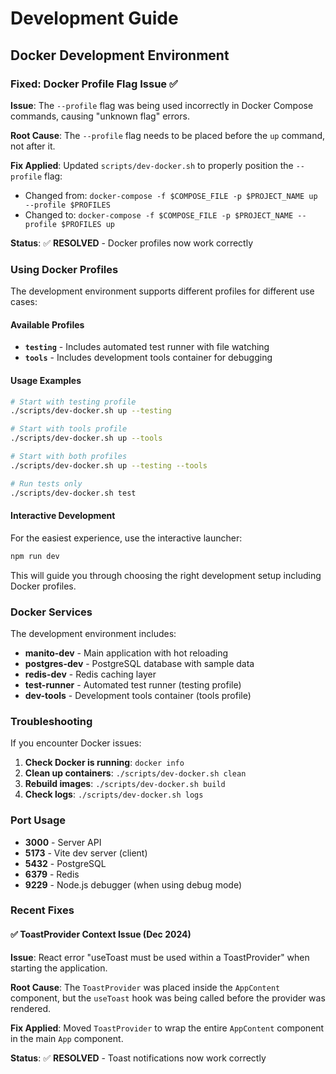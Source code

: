 # Development Guide

## Docker Development Environment

### Fixed: Docker Profile Flag Issue ✅

**Issue**: The `--profile` flag was being used incorrectly in Docker Compose commands, causing "unknown flag" errors.

**Root Cause**: The `--profile` flag needs to be placed before the `up` command, not after it.

**Fix Applied**: Updated `scripts/dev-docker.sh` to properly position the `--profile` flag:
- Changed from: `docker-compose -f $COMPOSE_FILE -p $PROJECT_NAME up --profile $PROFILES`
- Changed to: `docker-compose -f $COMPOSE_FILE -p $PROJECT_NAME --profile $PROFILES up`

**Status**: ✅ **RESOLVED** - Docker profiles now work correctly

### Using Docker Profiles

The development environment supports different profiles for different use cases:

#### Available Profiles

- **`testing`** - Includes automated test runner with file watching
- **`tools`** - Includes development tools container for debugging

#### Usage Examples

```bash
# Start with testing profile
./scripts/dev-docker.sh up --testing

# Start with tools profile  
./scripts/dev-docker.sh up --tools

# Start with both profiles
./scripts/dev-docker.sh up --testing --tools

# Run tests only
./scripts/dev-docker.sh test
```

#### Interactive Development

For the easiest experience, use the interactive launcher:

```bash
npm run dev
```

This will guide you through choosing the right development setup including Docker profiles.

### Docker Services

The development environment includes:

- **manito-dev** - Main application with hot reloading
- **postgres-dev** - PostgreSQL database with sample data
- **redis-dev** - Redis caching layer
- **test-runner** - Automated test runner (testing profile)
- **dev-tools** - Development tools container (tools profile)

### Troubleshooting

If you encounter Docker issues:

1. **Check Docker is running**: `docker info`
2. **Clean up containers**: `./scripts/dev-docker.sh clean`
3. **Rebuild images**: `./scripts/dev-docker.sh build`
4. **Check logs**: `./scripts/dev-docker.sh logs`

### Port Usage

- **3000** - Server API
- **5173** - Vite dev server (client)
- **5432** - PostgreSQL
- **6379** - Redis
- **9229** - Node.js debugger (when using debug mode)

### Recent Fixes

#### ✅ **ToastProvider Context Issue** (Dec 2024)
**Issue**: React error "useToast must be used within a ToastProvider" when starting the application.

**Root Cause**: The `ToastProvider` was placed inside the `AppContent` component, but the `useToast` hook was being called before the provider was rendered.

**Fix Applied**: Moved `ToastProvider` to wrap the entire `AppContent` component in the main `App` component.

**Status**: ✅ **RESOLVED** - Toast notifications now work correctly